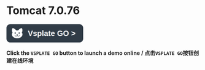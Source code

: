# Tomcat 7.0.76

<a href="https://www.vsplate.com/?docker-compose=https://github.com/vsplate/dcenvs/tomcat/7.0.76"><img alt="VSPLATE GO" src="https://raw.githubusercontent.com/vsplate/images/master/vsgo_btn.png" width="200px"></a>

**Click the `VSPLATE GO` button to launch a demo online / 点击`VSPLATE GO`按钮创建在线环境**